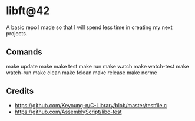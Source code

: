 # libft@42

A basic repo I made so that I will spend less time in creating my next projects.

## Comands

make update
make
make test
make run
make watch
make watch-test
make watch-run
make clean
make fclean
make release
make norme

## Credits
- https://github.com/Keyoung-n/C-Library/blob/master/testfile.c
- https://github.com/AssemblyScript/libc-test

